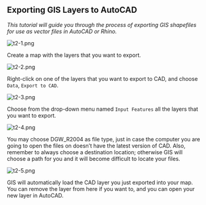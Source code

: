 ## Exporting GIS Layers to AutoCAD

*This tutorial will guide you through the process of exporting GIS shapefiles for use as vector files in AutoCAD or Rhino.*

![t2-1.png](https://github.com/jai2125/gis_tutorials/blob/master/Images/Tutorial_02/t2_1.PNG)

Create a map with the layers that you want to export.

![t2-2.png](https://github.com/jai2125/gis_tutorials/blob/master/Images/Tutorial_02/t2_2.png)

Right-click on one of the layers that you want to export to CAD, and choose `Data`, `Export to CAD`.

![t2-3.png](https://github.com/jai2125/gis_tutorials/blob/master/Images/Tutorial_02/t2_3.PNG)

Choose from the drop-down menu named `Input Features` all the layers that you want to export. 

![t2-4.png](https://github.com/jai2125/gis_tutorials/blob/master/Images/Tutorial_02/t2_4.png)

You may choose DGW_R2004 as file type, just in case the computer you are going to open the files on doesn’t have the latest version of CAD. Also, remember to always choose a destination location; otherwise GIS will choose a path for you and it will become difficult to locate your files.

![t2-5.png](https://github.com/jai2125/gis_tutorials/blob/master/Images/Tutorial_02/t2_5.PNG)

GIS will automatically load the CAD layer you just exported into your map. You can remove the layer from here if you want to, and you can open your new layer in AutoCAD.